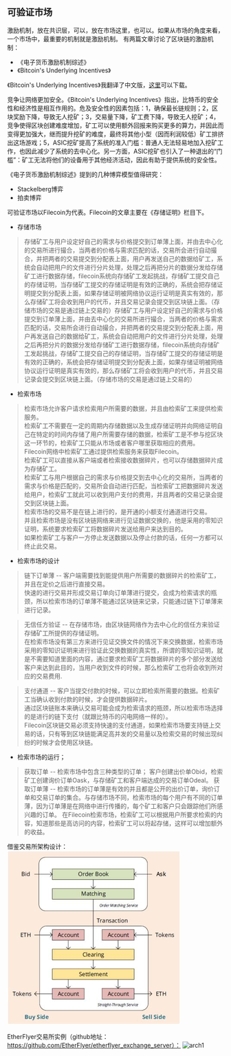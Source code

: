 ##   可验证市场


激励机制，放在共识层，可以，放在市场这里，也可以。如果从市场的角度来看，一个市场中，最重要的机制就是激励机制。
有两篇文章讨论了区块链的激励机制：    
+ 《电子货币激励机制综述》
+ 《Bitcoin's Underlying Incentives》

《Bitcoin's Underlying Incentives》我翻译了中文版，[这里](https://github.com/stone-note/articles)可以下载。

竞争让网络更加安全。《Bitcoin's Underlying Incentives》指出，比特币的安全性和经济性是相互作用的。危及安全性的因素包括：1，确保最长链规则；2，区块奖励下降，导致无人挖矿；3，交易量下降，矿工费下降，导致无人挖矿；4，竞争使得区块创建难度增加，矿工可以使用额外回报来购买更多的算力，并因此而变得更加强大，继而提升挖矿的难度，最终将其他小型（因而利润较低）矿工排挤出这场游戏；5，ASIC挖矿提高了系统的准入门槛：普通人无法轻易地加入挖矿工作，也因此减少了系统的去中心化。另一方面，ASIC挖矿也引入了一种退出的“门槛”：矿工无法将他们的设备用于其他经济活动，因此有助于提供系统的安全性。

《电子货币激励机制综述》提到的几种博弈模型值得研究：
+ Stackelberg博弈
+ 拍卖博弈


可验证市场以Filecoin为代表。Filecoin的文章主要在《存储证明》栏目下。
+ 存储市场
> 存储矿工与用户设定好自己的需求与价格提交到订单薄上面，并由去中心化的交易所进行撮合，当两者的价格与需求匹配的话，交易所会进行自动撮合，并把两者的交易提交到分配表上面，用户再发送自己的数据给矿工，系统会自动把用户的文件进行分片处理，处理之后再把分片的数据分发给存储矿工进行数据存储，filecoin系统向存储矿工发起挑战，存储矿工提交自己的存储证明，当存储矿工提交的存储证明是有效的正确的，系统会把存储证明提交到分配表上面，如果存储证明被网络协议运行证明是真实有效的，那么存储矿工将会收到用户的代币，并且交易记录会提交到区块链上面。（存储市场的交易是通过链上交易的）存储矿工与用户设定好自己的需求与价格提交到订单薄上面，并由去中心化的交易所进行撮合，当两者的价格与需求匹配的话，交易所会进行自动撮合，并把两者的交易提交到分配表上面，用户再发送自己的数据给矿工，系统会自动把用户的文件进行分片处理，处理之后再把分片的数据分发给存储矿工进行数据存储，filecoin系统向存储矿工发起挑战，存储矿工提交自己的存储证明，当存储矿工提交的存储证明是有效的正确的，系统会把存储证明提交到分配表上面，如果存储证明被网络协议运行证明是真实有效的，那么存储矿工将会收到用户的代币，并且交易记录会提交到区块链上面。（存储市场的交易是通过链上交易的）


+ 检索市场
> 检索市场允许客户请求检索用户所需要的数据，并且由检索矿工来提供检索服务。    
> 检索矿工不需要在一定的周期内存储数据以及生成存储证明并向网络证明自己在特定的时间内存储了用户所需要存储的数据，检索矿工是不参与挖区块这一环节的，检索矿工只能从市场或者客户哪里获取相应的费用。   
> Filecoin网络中检索矿工通过提供检索服务来获取Filecoin。   
> 检索矿工可以直接从客户端或者检索接收数据碎片，也可以存储数据碎片成为存储矿工。  
> 检索矿工与用户根据自己的需求与价格提交到去中心化的交易所，当两者的需求与价格是匹配的，交易所会自动进行匹配，当检索矿工把数据碎片发送给用户，检索矿工就此可以收到用户支付的费用，并且两者的交易记录会提交到区块链上面。   
> 检索市场的交易不是在链上进行的，是开通的小额支付通道进行交易。   
> 并且检索市场是没有区块链网络来进行见证数据交换的，他是采用的零知识证明，系统要求检索矿工将数据碎片发送给用户来达到目的。    
> 如果检索矿工与客户一方停止发送数据以及停止付款的话，任何一方都可以终止此交易。   

+ 检索市场的设计
> 链下订单薄 -- 客户端需要找到能提供用户所需要的数据碎片的检索矿工，并且在定价之后进行直接交易。   
> 快速的进行交易并形成交易订单向订单薄进行提交，会成为检索请求的瓶颈，所以检索市场的订单薄不能通过区块链来记录，只能通过链下订单薄来进行记录。   

> 无信任方验证 -- 在存储市场，由区块链网络作为去中心化的信任方来验证存储矿工所提供的存储证明。   
> 在检索市场没有第三方来进行见证交换文件的情况下来交换数据，检索市场采用的零知识证明来进行验证此交换数据的真实性，所谓的零知识证明，就是不需要知道里面的内容，通过要求检索矿工将数据碎片的多个部分发送给客户来达到此目的，当用户收到文件的时候，那么检索矿工也将会收到所对应的交易费用.   

> 支付通道 -- 客户当提交付款的时候，可以立即检索所需要的数据。检索矿工当确认收到付款的时候，才会提供数据碎片。   
> 通过区块链账本来确认交易可能会成为检索请求的瓶颈，所以检索市场选择的是进行的链下支付（就跟比特币的闪电网络一样的）。   
> Filecoin区块链交易必须支持快速的支付通道，如果检索市场要支持链上交易的话，只有等到区块链能满足高并发的交易量以及检索交易的时候出现纠纷的时候才会使用区块链。   

+ 检索市场的运行；

> 获取订单 -- 检索市场中包含三种类型的订单； 客户创建出价单Obid，检索矿工创建询价订单Oask，与存储矿工和客户端达成的交易订单Odeal。
> 获取订单薄 -- 检索市场的订单薄是有效的并且都是公开的出价订单，询价订单和交易订单的集合。与存储市场不同，检索市场的每个用户有不同的订单薄，因为订单薄是在网络中进行传播的，每个矿工和客户只会跟踪他们所感兴趣的订单。
> 在Filecoin检索市场，检索矿工可以根据用户所要求检索的内容，知道那些是高访问的内容，检索矿工可以将起存储，这样可以增加额外的收益。   


借鉴交易所架构设计：
![arch](https://raw.githubusercontent.com/stone-note/stone-note.github.io/master/_pictures/2018-12-13-trademaket.png)   

EtherFlyer交易所实例（github地址：https://github.com/EtherFlyer/etherflyer_exchange_server）：
![arch1](https://user-images.githubusercontent.com/33028500/32134960-134bcb4e-bc32-11e7-9dbf-1017adc4e893.jpg)    

 



